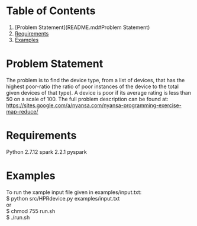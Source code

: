 # Table of Contents
1. [Problem Statement](README.md#Problem Statement)
2. [Requirements](README.md#Requirements)
3. [Examples](README.md#Examples)

# Problem Statement
The problem is to find the device type, from a list of devices, that has the highest poor-ratio (the ratio of poor instances of the device to the total given devices of that type). A device is poor if its average rating is less than 50 on a scale of 100. The full problem description can be found at:  
https://sites.google.com/a/nyansa.com/nyansa-programming-exercise-map-reduce/

# Requirements
Python 2.7.12
spark 2.2.1
pyspark

# Examples
To run the xample input file given in examples/input.txt:  
$ python src/HPRdevice.py examples/input.txt  
or  
$ chmod 755 run.sh  
$ ./run.sh




